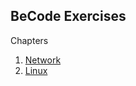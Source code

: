 ## BeCode Exercises

Chapters 

1. [Network](https://github.com/MeiAnd/BeCode_Exercises/tree/main/Network)
2. [Linux](https://github.com/MeiAnd/BeCode_Exercises/tree/main/Linux)